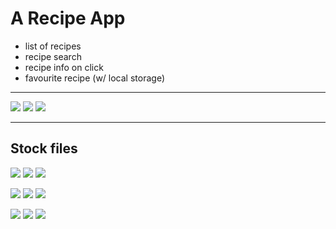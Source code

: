 # A Recipe App

* list of recipes
* recipe search
* recipe info on click
* favourite recipe (w/ local storage)
***

[![](https://img.shields.io/badge/-API%20-252575.svg?style=flat&colorA=0a0a0a)](https://www.themealdb.com/api.php)   [![](https://img.shields.io/badge/-Sample%20Model-252575.svg?style=flat&colorA=0a0a0a)](https://uidesigndaily.com/posts/sketch-recipe-app-food-mobile-day-615)  [![](https://img.shields.io/badge/-CDN%20JS-252575.svg?style=flat&colorA=0a0a0a)](https://cdnjs.cloudflare.com/ajax/libs/font-awesome/5.14.0/css/all.min.css)

***
## Stock files

[![](https://img.shields.io/badge/-Meal%20model1-0a0a0a.svg?style=flat&colorA=0a0a0a)](https://www.themealdb.com/images/ingredients/lime.png)  [![](https://img.shields.io/badge/-Meal%20model2-0a0a0a.svg?style=flat&colorA=0a0a0a)](https://www.themealdb.com/images/media/meals/usywpp1511189717.jpg)  [![](https://img.shields.io/badge/-Meal%20model3-0a0a0a.svg?style=flat&colorA=0a0a0a)](https://www.themealdb.com/images/media/meals/uttrxw1511637813.jpg)

[![](https://img.shields.io/badge/-Meal%20model4-0a0a0a.svg?style=flat&colorA=0a0a0a)](https://www.themealdb.com/images/media/meals/wrssvt1511556563.jpg)  [![](https://img.shields.io/badge/-Meal%20model5-0a0a0a.svg?style=flat&colorA=0a0a0a)](https://www.themealdb.com/images/media/meals/1525874812.jpg)  [![](https://img.shields.io/badge/-Meal%20model6-0a0a0a.svg?style=flat&colorA=0a0a0a)](https://www.themealdb.com/images/media/meals/xxpqsy1511452222.jpg)

[![](https://img.shields.io/badge/-icons%20-536536.svg?style=flat&colorA=0a0a0a)](www.heroicons.com)  [![](https://img.shields.io/badge/-gradients%20-536536.svg?style=flat&colorA=0a0a0a)](https://uigradients.com/#Clouds) [![](https://img.shields.io/badge/-title%20icon-536536.svg?style=flat&colorA=0a0a0a)](https://www.favicon.cc/?action=icon&file_id=951529)

